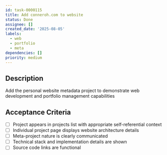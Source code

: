 ```yaml
---
id: task-0000115
title: Add conneroh.com to website
status: Done
assignee: []
created_date: '2025-08-05'
labels:
  - web
  - portfolio
  - meta
dependencies: []
priority: medium
---
```


## Description

Add the personal website metadata project to demonstrate web development and portfolio management capabilities

## Acceptance Criteria

- [ ] Project appears in projects list with appropriate self-referential context
- [ ] Individual project page displays website architecture details
- [ ] Meta-project nature is clearly communicated
- [ ] Technical stack and implementation details are shown
- [ ] Source code links are functional
